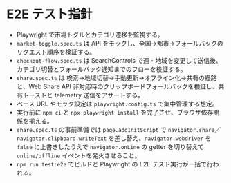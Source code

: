 # E2E テスト指針

- Playwright で市場トグルとカテゴリ遷移を監視する。
- `market-toggle.spec.ts` は API をモックし、全国→都市→フォールバックのリクエスト順序を検証する。
- `checkout-flow.spec.ts` は SearchControls で週・地域を変更して送信後、カテゴリ切替とフォールバック通知までのフローを検証する。
- `share.spec.ts` は 検索→地域切替→手動更新→オフライン化→共有の経路と、Web Share API 非対応時のクリップボードフォールバックを検証し、共有トーストと telemetry 送信をアサートする。
- ベース URL やモック設定は `playwright.config.ts` で集中管理する想定。
- 実行前に `npm ci` と `npx playwright install` を完了させ、ブラウザ依存関係を揃える。
- `share.spec.ts` の事前準備では `page.addInitScript` で `navigator.share`／`navigator.clipboard.writeText` を差し替え、`navigator.webdriver` を `false` に上書きしたうえで `navigator.onLine` の getter を切り替えて `online/offline` イベントを発火させること。
- `npm run test:e2e` でビルドと Playwright の E2E テスト実行が一括で行われる。
